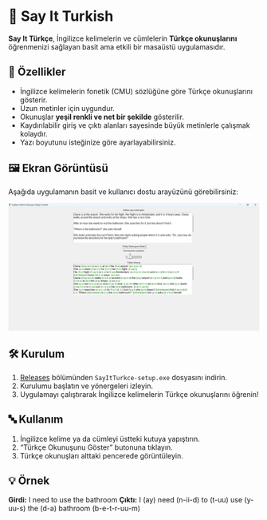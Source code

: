 # 📘 Say It Turkish
**Say It Türkçe**, İngilizce kelimelerin ve cümlelerin **Türkçe okunuşlarını** öğrenmenizi sağlayan basit ama etkili bir masaüstü uygulamasıdır.

## 🚀 Özellikler

- İngilizce kelimelerin fonetik (CMU) sözlüğüne göre Türkçe okunuşlarını gösterir.
- Uzun metinler için uygundur.
- Okunuşlar **yeşil renkli ve net bir şekilde** gösterilir.
- Kaydırılabilir giriş ve çıktı alanları sayesinde büyük metinlerle çalışmak kolaydır.
- Yazı boyutunu isteğinize göre ayarlayabilirsiniz.

## 🖼️ Ekran Görüntüsü

Aşağıda uygulamanın basit ve kullanıcı dostu arayüzünü görebilirsiniz:

![Say It Turkish Ekran Görüntüsü](images/uygulama.png)


## 🛠️ Kurulum

1. [Releases](https://github.com/mehmetesenn/Say_It_Turkish) bölümünden `SayItTurkce-setup.exe` dosyasını indirin.
2. Kurulumu başlatın ve yönergeleri izleyin.
3. Uygulamayı çalıştırarak İngilizce kelimelerin Türkçe okunuşlarını öğrenin!

## 🔤 Kullanım

1. İngilizce kelime ya da cümleyi üstteki kutuya yapıştırın.
2. “Türkçe Okunuşunu Göster” butonuna tıklayın.
3. Türkçe okunuşları alttaki pencerede görüntüleyin.

## 💡 Örnek

**Girdi:**
I need to use the bathroom 
**Çıktı:**
I (ay) need (n-ii-d) to (t-uu) use (y-uu-s) the (d-a) bathroom (b-e-t-r-uu-m) 

